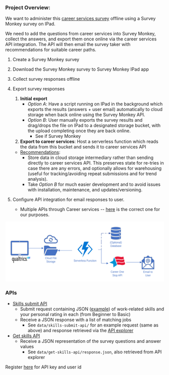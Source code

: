 ### Project Overview:

We want to administer this [career services survey](https://www.careeronestop.org/Developers/WebAPI/Occupation/list-occupations-skills-match.aspx) offline using a Survey Monkey survey on IPad. 

We need to add the questions from career services into Survey Monkey, collect the answers, and export them once online via the career services API integration. The API will then email the survey taker with recommendations for suitable career paths.  

1. Create a Survey Monkey survey

2. Download the Survey Monkey survey to Survey Monkey IPad app 
  
3. Collect survey responses offline

4. Export survey responses 
   
   1. **Initial export**
      * *Option A*: Have a script running on IPad in the background which exports the results (answers + user email) automatically to cloud storage when back online using the Survey Monkey API.
      * *Option B*: User manually exports the survey results and drag/drops the file on IPad to a designated storage bucket, with the upload completing once they are back online. 
        * See if Survey Monkey
   2. **Export to career services**: Host a serverless function which reads the data from this bucket and sends it to career services API
   * <ins>Recommendations</ins>: 
     * Store data in cloud storage intermediary rather than sending directly to career services API. This preserves state for re-tries in case there are any errors, and optionally allows for warehousing (useful for tracking/avoiding repeat submissions and for trend analysis). 
     * Take *Option B* for much easier development and to avoid issues with installation, maintenance, and updates/versioning.

5. Configure API integration for email responses to user.  
   * Multiple APIs through Career services -- [here](https://www.careeronestop.org/Developers/WebAPI/SkillsMatcher/submit-skills.aspx) is the correct one for our purposes.


![workflow-diagram](img/cloud-workflow.resized.png)

### APIs

* [Skills submit API](https://www.careeronestop.org/Developers/WebAPI/SkillsMatcher/submit-skills.aspx) 
  * Submit request containing JSON ([example](https://www.careeronestop.org/TridionMultimedia/skills-matcher-json-data.json)) of work-related skills and your personal rating in each (from Beginner to Basic)
  * Receive a JSON response with a list of matching jobs  
    * See `data/skills-submit-api/` for an example request (same as above) and response retrieved via the [API explorer](https://api.careeronestop.org/api-explorer/home/index/SkillsMatcher_Submit_SKA)
* [Get skills API](https://www.careeronestop.org/Developers/WebAPI/SkillsMatcher/get-skills.aspx)
  * Receive a JSON representation of the survey questions and answer values
    * See `data/get-skills-api/response.json`, also retrieved from API explorer

Register [here](https://www.careeronestop.org/Developers/WebAPI/registration.aspx) for API key and user id